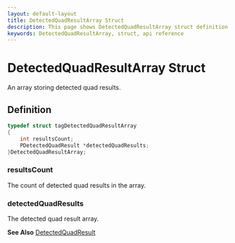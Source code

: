 ```yaml
---
layout: default-layout
title: DetectedQuadResultArray Struct
description: This page shows DetectedQuadResultArray struct definition of Dynamsoft Document Normalizer SDK C Edition.
keywords: DetectedQuadResultArray, struct, api reference
---
```


# DetectedQuadResultArray Struct

An array storing detected quad results.

## Definition

```c
typedef struct tagDetectedQuadResultArray
{
    int resultsCount;
    PDetectedQuadResult *detectedQuadResults;
}DetectedQuadResultArray;
```

### resultsCount

The count of detected quad results in the array.

### detectedQuadResults

The detected quad result array.

**See Also**
[DetectedQuadResult](detected-quad-result.md)
